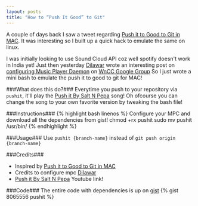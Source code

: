 ```yaml
---
layout: posts
title: "How to “Push It Good” to Git"
---
```


A couple of days back I saw a tweet regarding [Push it to Good to Git in MAC][]. It was interesting so I built up a quick hack to emulate the same on linux.

I was initially looking to use Sound Cloud API coz well spotify doesn't work in India yet! Just then yesterday [Dilawar][] wrote an interesting post on [configuring Music Player Daemon][] on [WnCC Google Group][]
So I just wrote a mini bash to emulate the push it to good to git for MAC!

###What does this do?###
Everytime you push to your repository via `pushit`, it'll play the [Push it By Salt N Pepa][] song! Oh ofcourse you can change the song to your own favorite version by tweaking the bash file!

###Instructions###
{% highlight bash linenos %}
		Configure your MPC and download all the dependencies from gist!
		chmod +rx pushit
		sudo mv pushit /usr/bin/
{% endhighlight %}

###Usage###
Use `pushit {branch-name}` instead of `git push origin {branch-name}`

###Credits###
* Inspired by [Push it to Good to Git in MAC][]
* Credits to configure mpc [Dilawar][]
* [Push it By Salt N Pepa][] Youtube link!

###Code###
The entire code with dependencies is up on [gist][]
{% gist 8065556 pushit %}

[Push it to Good to Git in MAC]:http://valeriecoffman.com/git-push-it-good-salt-n-pepa/
[Push it By Salt N Pepa]:http://www.youtube.com/watch?v=vCadcBR95oUhttp://www.youtube.com/watch?v=vCadcBR95oU
[WnCC Google Group]: https://groups.google.com/forum/#!forum/wncc_iitb
[configuring Music Player Daemon]: https://groups.google.com/forum/#!topic/wncc_iitb/UEodzMhLBVE
[Dilawar]:https://plus.google.com/u/0/+DilawarSingh/
[gist]:https://gist.github.com/sushant-hiray/8065556
